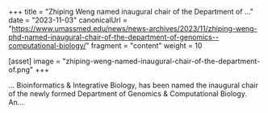 +++
title = "Zhiping Weng named inaugural chair of the Department of ..."
date = "2023-11-03"
canonicalUrl = "https://www.umassmed.edu/news/news-archives/2023/11/zhiping-weng-phd-named-inaugural-chair-of-the-department-of-genomics--computational-biology/"
fragment = "content"
weight = 10

[asset]
    image = "zhiping-weng-named-inaugural-chair-of-the-department-of.png"
+++

... Bioinformatics & Integrative Biology, has been named the inaugural 
chair of the newly formed Department of Genomics & Computational Biology. 
An...
